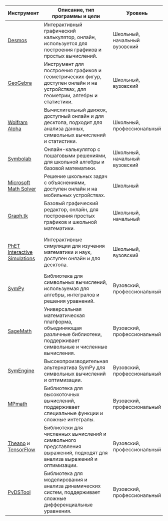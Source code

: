 | Инструмент                                                   | Описание, тип программы и цели                                                                                                    | Уровень                    | Другие особенности                                                                                                                                   |
|--------------------------------------------------------------|------------------------------------------------------------------------------------------------------------------------------------|----------------------------|-------------------------------------------------------------------------------------------------------------------------------------------------------|
| [Desmos](https://www.desmos.com/)                            | Интерактивный графический калькулятор, онлайн, используется для построения графиков и простых вычислений.                           | Школьный, начальный вузовский | Анимация графиков, простой интерфейс, ресурсы для учителей                                                                                           |
| [GeoGebra](https://www.geogebra.org/)                        | Инструмент для построения графиков и геометрических фигур, доступен онлайн и на устройствах, для геометрии, алгебры и статистики.  | Школьный, вузовский         | Поддержка геометрических построений, интерактивность, полезен для преподавания                                                                       |
| [Wolfram Alpha](https://www.wolframalpha.com/)               | Вычислительный движок, доступный онлайн и для десктопа, подходит для анализа данных, символьных вычислений и статистики.           | Школьный, профессиональный  | Огромная база знаний, визуализация, поддержка сложных функций                                                                                       |
| [Symbolab](https://www.symbolab.com/)                        | Онлайн-калькулятор с пошаговыми решениями, для школьной алгебры и базовой математики.                                              | Школьный, начальный вузовский | Поддержка пошагового решения, простота использования                                                                                                 |
| [Microsoft Math Solver](https://math.microsoft.com/)         | Решение школьных задач с объяснениями, доступен онлайн и на мобильных устройствах.                                                 | Школьный                    | Работает с камерой (фото задачи), простота использования                                                                                             |
| [Graph.tk](https://graph.tk/)                                | Базовый графический редактор, онлайн, для построения простых графиков и школьной математики.                                       | Школьный, начальный         | Простой интерфейс, минимальные функции для графиков                                                                                                  |
| [PhET Interactive Simulations](https://phet.colorado.edu/)   | Интерактивные симуляции для изучения математики и наук, доступен онлайн и для десктопа.                                            | Школьный, вузовский         | Поддержка физики, химии, биологии, хорош для визуализации сложных концепций                                                                          |
| [SymPy](https://www.sympy.org/en/index.html)                 | Библиотека для символьных вычислений, используемая для алгебры, интегралов и решения уравнений.                                    | Вузовский, профессиональный | Поддержка дифференциальных уравнений, вывод в LaTeX                                                                                                  |
| [SageMath](https://www.sagemath.org/)                        | Универсальная математическая платформа, объединяющая различные библиотеки, поддерживает символьные и численные вычисления.         | Вузовский, профессиональный | Интегрированная среда для математиков и исследователей                                                                                               |
| [SymEngine](https://github.com/symengine/symengine)          | Высокопроизводительная альтернатива SymPy для символьных вычислений и оптимизации.                                                 | Вузовский, профессиональный | Высокая скорость вычислений, интеграция с SymPy                                                                                                      |
| [MPmath](https://mpmath.org/)                                | Библиотека для высокоточных вычислений, поддерживает специальные функции и сложные интегралы.                                      | Вузовский, профессиональный | Вычисление Гамма, Лежандра и других функций                                                                                                         |
| [Theano](https://github.com/Theano/Theano) и [TensorFlow](https://www.tensorflow.org/) | Библиотеки для численных вычислений и символьного представления выражений, подходят для анализа выражений и оптимизации.          | Вузовский, профессиональный | Основное использование в ML, поддержка GPU и больших данных                                                                                         |
| [PyDSTool](https://pydstool.github.io/PyDSTool/)             | Библиотека для моделирования и анализа динамических систем, поддерживает сложные дифференциальные уравнения.                        | Вузовский, профессиональный | Поддержка работы с разностными уравнениями, анализ сложных динамических систем                                                                       |
